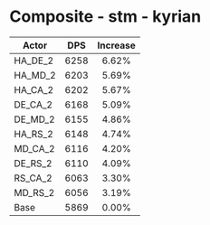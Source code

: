 # Composite - stm - kyrian
| Actor | DPS | Increase |
|---|:---:|:---:|
|HA_DE_2|6258|6.62%|
|HA_MD_2|6203|5.69%|
|HA_CA_2|6202|5.67%|
|DE_CA_2|6168|5.09%|
|DE_MD_2|6155|4.86%|
|HA_RS_2|6148|4.74%|
|MD_CA_2|6116|4.20%|
|DE_RS_2|6110|4.09%|
|RS_CA_2|6063|3.30%|
|MD_RS_2|6056|3.19%|
|Base|5869|0.00%|
